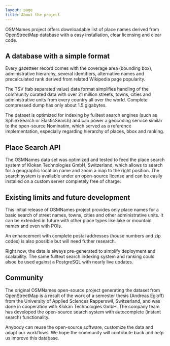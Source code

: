 ```yaml
---
layout: page
title: About the project
---
```


OSMNames project offers downloadable list of place names derived from OpenStreetMap database with a easy  installation, clear licensing and clear code.

## A database with a simple format

Every gazetteer record comes with the coverage area (bounding box), administrative hierarchy, several identifiers, alternative names and precalculated rank derived from related Wikipedia page popularity.

The TSV (tab separated value) data format simplifies handling of the community curated data with over 21 million streets, towns, cities and administrative units from every country all over the world. Complete compressed dump has only about 1.5 gigabytes.

The dataset is optimized for indexing by fulltext search engines (such as SphinxSearch or ElasticSearch) and can power a geocoding service similar to the open-source Nominatim, which served as a reference implementation, especially regarding hierarchy of places, bbox and ranking.

## Place Search API

The OSMNames data set was optimized and tested to feed the place search system of Klokan Technologies GmbH, Switzerland, which allows to search for a geographic location name and zoom a map to the right position. The search system is available under an open-source license and can be easily installed on a custom server completely free of charge.

## Existing limits and future development

This initial release of OSMNames project provides only place names for a basic search of street names, towns, cities and other administrative units. It can be extended in future with other place types like lake or mountain names and even with POIs. 

An enhancement with complete postal addresses (house numbers and zip codes) is also possible but will need futher research.

Right now, the data is always pre-generated to simplify deployment and scalability. The same fulltext search indexing system and ranking could alsoe be used against a PostgreSQL with nearly live updates.

## Community

The original OSMNames open-source project generating the dataset from OpenStreetMap is a result of the work of a semester thesis (Andreas Egloff) from the University of Applied Sciences Rapperswil, Switzerland, and was done in cooperation with Klokan Technologies GmbH. The company team has developed the open-source search system with autocomplete (instant search) functionality.

Anybody can reuse the open-source software, customize the data and adapt our workflows. We hope the community will contribute back and help us improve this database.
